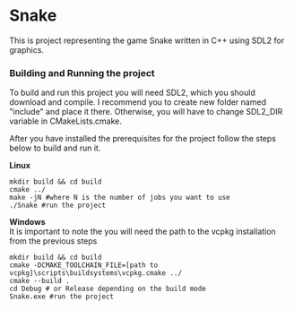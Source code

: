 # Snake
This is project representing the game Snake written in C++ using SDL2 for graphics.

### Building and Running the project ###
To build and run this project you will need SDL2, which you should download and compile. I recommend you to create new folder named "include" and place it there. Otherwise, you will have to change SDL2_DIR variable in CMakeLists.cmake.

After you have installed the prerequisites for the project follow the steps below to build and run it.

**Linux**

``` shell
mkdir build && cd build
cmake ../
make -jN #where N is the number of jobs you want to use
./Snake #run the project
```

**Windows**\
It is important to note the you will need the path to the vcpkg installation from the previous steps
``` shell
mkdir build && cd build
cmake -DCMAKE_TOOLCHAIN_FILE=[path to vcpkg]\scripts\buildsystems\vcpkg.cmake ../
cmake --build .
cd Debug # or Release depending on the build mode
Snake.exe #run the project
```
